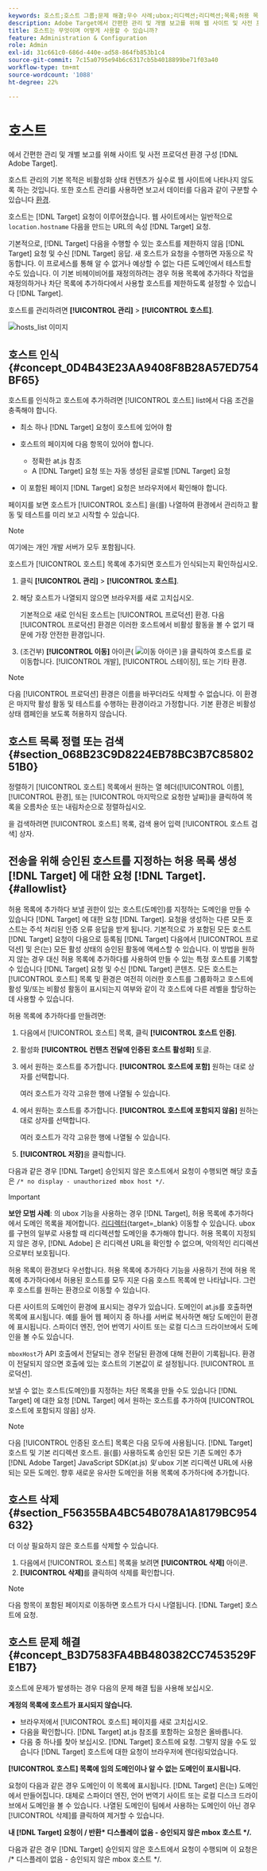 ```yaml
---
keywords: 호스트;호스트 그룹;문제 해결;우수 사례;ubox;리디렉션;리디렉션;목록;허용 목록;차단 목록;차단 목록;허용 목록 차단 목록에 추가하다
description: Adobe Target에서 간편한 관리 및 개별 보고를 위해 웹 사이트 및 사전 프로덕션 환경을 구성하는 방법에 대해 알아봅니다.
title: 호스트는 무엇이며 어떻게 사용할 수 있습니까?
feature: Administration & Configuration
role: Admin
exl-id: 31c661c0-686d-440e-ad58-864fb853b1c4
source-git-commit: 7c15a0795e94b6c6317cb5b4018899be71f03a40
workflow-type: tm+mt
source-wordcount: '1088'
ht-degree: 22%

---
```


# 호스트

에서 간편한 관리 및 개별 보고를 위해 사이트 및 사전 프로덕션 환경 구성 [!DNL Adobe Target].

호스트 관리의 기본 목적은 비활성화 상태 컨텐츠가 실수로 웹 사이트에 나타나지 않도록 하는 것입니다. 또한 호스트 관리를 사용하면 보고서 데이터를 다음과 같이 구분할 수 있습니다 [환경](/help/main/administrating-target/environments.md).

호스트는 [!DNL Target] 요청이 이루어졌습니다. 웹 사이트에서는 일반적으로 `location.hostname` 다음을 만드는 URL의 속성 [!DNL Target] 요청.

기본적으로, [!DNL Target] 다음을 수행할 수 있는 호스트를 제한하지 않음 [!DNL Target] 요청 및 수신 [!DNL Target] 응답. 새 호스트가 요청을 수행하면 자동으로 작동합니다. 이 프로세스를 통해 알 수 없거나 예상할 수 없는 다른 도메인에서 테스트할 수도 있습니다. 이 기본 비헤이비어를 재정의하려는 경우 허용 목록에 추가하다 작업을 재정의하거나 차단 목록에 추가하다에서 사용할 호스트를 제한하도록 설정할 수 있습니다 [!DNL Target].

호스트를 관리하려면 **[!UICONTROL 관리]** > **[!UICONTROL 호스트]**.

![hosts_list 이미지](assets/hosts_list.png)

## 호스트 인식 {#concept_0D4B43E23AA9408F8B28A57ED754BF65}

호스트를 인식하고 호스트에 추가하려면 [!UICONTROL 호스트] list에서 다음 조건을 충족해야 합니다.

* 최소 하나 [!DNL Target] 요청이 호스트에 있어야 함
* 호스트의 페이지에 다음 항목이 있어야 합니다.

   * 정확한 at.js 참조
   * A [!DNL Target] 요청 또는 자동 생성된 글로벌 [!DNL Target] 요청

* 이 포함된 페이지 [!DNL Target] 요청은 브라우저에서 확인해야 합니다.

페이지를 보면 호스트가 [!UICONTROL 호스트] 을(를) 나열하여 환경에서 관리하고 활동 및 테스트를 미리 보고 시작할 수 있습니다.

>[!NOTE]
>
>여기에는 개인 개발 서버가 모두 포함됩니다.

호스트가 [!UICONTROL 호스트] 목록에 추가되면 호스트가 인식되는지 확인하십시오.

1. 클릭 **[!UICONTROL 관리]** > **[!UICONTROL 호스트]**.
1. 해당 호스트가 나열되지 않으면 브라우저를 새로 고치십시오.

   기본적으로 새로 인식된 호스트는 [!UICONTROL 프로덕션] 환경. 다음 [!UICONTROL 프로덕션] 환경은 이러한 호스트에서 비활성 활동을 볼 수 없기 때문에 가장 안전한 환경입니다.

1. (조건부) **[!UICONTROL 이동]** 아이콘( ![이동 아이콘](/help/main/administrating-target/assets/icon-move.png) )을 클릭하여 호스트를 로 이동합니다. [!UICONTROL 개발], [!UICONTROL 스테이징], 또는 기타 환경.

>[!NOTE]
>
>다음 [!UICONTROL 프로덕션] 환경은 이름을 바꾸더라도 삭제할 수 없습니다. 이 환경은 마지막 활성 활동 및 테스트를 수행하는 환경이라고 가정합니다. 기본 환경은 비활성 상태 캠페인을 보도록 허용하지 않습니다.

## 호스트 목록 정렬 또는 검색 {#section_068B23C9D8224EB78BC3B7C8580251B0}

정렬하기 [!UICONTROL 호스트] 목록에서 원하는 열 헤더([!UICONTROL 이름], [!UICONTROL 환경], 또는 [!UICONTROL 마지막으로 요청한 날짜])을 클릭하여 목록을 오름차순 또는 내림차순으로 정렬하십시오.

을 검색하려면 [!UICONTROL 호스트] 목록, 검색 용어 입력 [!UICONTROL 호스트 검색] 상자.

## 전송을 위해 승인된 호스트를 지정하는 허용 목록 생성 [!DNL Target] 에 대한 요청 [!DNL Target]. {#allowlist}

허용 목록에 추가하다 보낼 권한이 있는 호스트(도메인)를 지정하는 도메인을 만들 수 있습니다 [!DNL Target] 에 대한 요청 [!DNL Target]. 요청을 생성하는 다른 모든 호스트는 주석 처리된 인증 오류 응답을 받게 됩니다. 기본적으로 가 포함된 모든 호스트 [!DNL Target] 요청이 다음으로 등록됨 [!DNL Target] 다음에서 [!UICONTROL 프로덕션] 및 은(는) 모든 활성 상태의 승인된 활동에 액세스할 수 있습니다. 이 방법을 원하지 않는 경우 대신 허용 목록에 추가하다를 사용하여 만들 수 있는 특정 호스트를 기록할 수 있습니다 [!DNL Target] 요청 및 수신 [!DNL Target] 콘텐츠. 모든 호스트는 [!UICONTROL 호스트] 목록 및 환경은 여전히 이러한 호스트를 그룹화하고 호스트에 활성 및/또는 비활성 활동이 표시되는지 여부와 같이 각 호스트에 다른 레벨을 할당하는 데 사용할 수 있습니다.

허용 목록에 추가하다를 만들려면:

1. 다음에서 [!UICONTROL 호스트] 목록, 클릭 **[!UICONTROL 호스트 인증]**.
1. 활성화 **[!UICONTROL 컨텐츠 전달에 인증된 호스트 활성화]** 토글.
1. 에서 원하는 호스트를 추가합니다. **[!UICONTROL 호스트에 포함]** 원하는 대로 상자를 선택합니다.

   여러 호스트가 각각 고유한 행에 나열될 수 있습니다.

1. 에서 원하는 호스트를 추가합니다. **[!UICONTROL 호스트에 포함되지 않음]** 원하는 대로 상자를 선택합니다.

   여러 호스트가 각각 고유한 행에 나열될 수 있습니다.

1. **[!UICONTROL 저장]**&#x200B;을 클릭합니다.

다음과 같은 경우 [!DNL Target] 승인되지 않은 호스트에서 요청이 수행되면 해당 호출은 `/* no display - unauthorized mbox host */`.

>[!IMPORTANT]
>
>**보안 모범 사례**: 의 ubox 기능을 사용하는 경우 [!DNL Target], 허용 목록에 추가하다에서 도메인 목록을 제어합니다. [리디렉터](https://experienceleague.corp.adobe.com/docs/target-dev/developer/implement-email/working-with-redirectors.html){target=_blank} 이동할 수 있습니다. ubox를 구현의 일부로 사용할 때 리디렉션할 도메인을 추가해야 합니다. 허용 목록이 지정되지 않은 경우, [!DNL Adobe] 은 리디렉션 URL을 확인할 수 없으며, 악의적인 리디렉션으로부터 보호됩니다.
>
>허용 목록이 환경보다 우선합니다. 허용 목록에 추가하다 기능을 사용하기 전에 허용 목록에 추가하다에서 허용된 호스트를 모두 지운 다음 호스트 목록에 만 나타납니다. 그런 후 호스트를 원하는 환경으로 이동할 수 있습니다.

다른 사이트의 도메인이 환경에 표시되는 경우가 있습니다. 도메인이 at.js를 호출하면 목록에 표시됩니다. 예를 들어 웹 페이지 중 하나를 서버로 복사하면 해당 도메인이 환경에 표시됩니다. 스파이더 엔진, 언어 번역기 사이트 또는 로컬 디스크 드라이브에서 도메인을 볼 수도 있습니다.

`mboxHost`가 API 호출에서 전달되는 경우 전달된 환경에 대해 전환이 기록됩니다. 환경이 전달되지 않으면 호출에 있는 호스트의 기본값이 로 설정됩니다. [!UICONTROL 프로덕션].

보낼 수 없는 호스트(도메인)를 지정하는 차단 목록을 만들 수도 있습니다 [!DNL Target] 에 대한 요청 [!DNL Target] 에서 원하는 호스트를 추가하여 [!UICONTROL 호스트에 포함되지 않음] 상자.

>[!NOTE]
>
>다음 [!UICONTROL 인증된 호스트] 목록은 다음 모두에 사용됩니다. [!DNL Target] 호스트 및 기본 리디렉션 호스트. 을(를) 사용하도록 승인된 모든 기존 도메인 추가 [!DNL Adobe Target] JavaScript SDK(at.js) *및* ubox 기본 리디렉션 URL에 사용되는 모든 도메인. 향후 새로운 유사한 도메인을 허용 목록에 추가하다에 추가합니다.

## 호스트 삭제 {#section_F56355BA4BC54B078A1A8179BC954632}

더 이상 필요하지 않은 호스트를 삭제할 수 있습니다.

1. 다음에서 [!UICONTROL 호스트] 목록을 보려면 **[!UICONTROL 삭제]** 아이콘.
1. **[!UICONTROL 삭제]**&#x200B;를 클릭하여 삭제를 확인합니다.

>[!NOTE]
>
>다음 항목이 포함된 페이지로 이동하면 호스트가 다시 나열됩니다. [!DNL Target] 호스트에 요청.

## 호스트 문제 해결 {#concept_B3D7583FA4BB480382CC7453529FE1B7}

호스트에 문제가 발생하는 경우 다음의 문제 해결 팁을 사용해 보십시오.

**계정의 목록에 호스트가 표시되지 않습니다.**

* 브라우저에서 [!UICONTROL 호스트] 페이지를 새로 고치십시오.
* 다음을 확인합니다. [!DNL Target] at.js 참조를 포함하는 요청은 올바릅니다.
* 다음 중 하나를 찾아 보십시오. [!DNL Target] 호스트에 요청. 그렇지 않을 수도 있습니다 [!DNL Target] 호스트에 대한 요청이 브라우저에 렌더링되었습니다.

**[!UICONTROL 호스트] 목록에 임의 도메인이나 알 수 없는 도메인이 표시됩니다.**

요청이 다음과 같은 경우 도메인이 이 목록에 표시됩니다. [!DNL Target] 은(는) 도메인에서 만들어집니다. 대체로 스파이더 엔진, 언어 번역기 사이트 또는 로컬 디스크 드라이브에서 도메인을 볼 수 있습니다. 나열된 도메인이 팀에서 사용하는 도메인이 아닌 경우 [!UICONTROL 삭제]를 클릭하여 제거할 수 있습니다.

**내 [!DNL Target] 요청이 / 반환&#42; 디스플레이 없음 - 승인되지 않은 mbox 호스트 &#42;/.**

다음과 같은 경우 [!DNL Target] 승인되지 않은 호스트에서 요청이 수행되며 이 요청은 /&#42; 디스플레이 없음 - 승인되지 않은 mbox 호스트 &#42;/.
